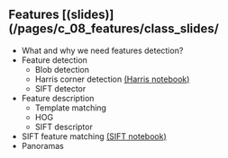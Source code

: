 ## **Features** [(slides)](/pages/c_08_features/class_slides/

- What and why we need features detection?
- Feature detection
  - Blob detection
  - Harris corner detection [(Harris notebook)](/pages/c_08_features/harris_nb/)
  - SIFT detector 
- Feature description
  - Template matching
  - HOG
  - SIFT descriptor
- SIFT feature matching [(SIFT notebook)](/pages/c_08_features/sift_nb/)
- Panoramas

